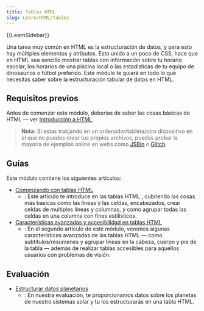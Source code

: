 ```yaml
---
title: Tablas HTML
slug: Learn/HTML/Tables
---
```


{{LearnSidebar}}

Una tarea muy común en HTML es la estructuración de datos, y para esto hay múltiples elementos y atributos. Esto unido a un poco de CSS, hace que en HTML sea sencillo mostrar tablas con información sobre tu horario escolar, los horarios de una piscina local o las estadisticas de tu equipo de dinosaurios o fútbol preferido. Este módulo te guiará en todo lo que necesitas saber sobre la estructuración tabular de datos en HTML.

## Requisitos previos

Antes de comenzar este módulo, deberías de saber las cosas básicas de HTML — ver [Introducción a HTML](/es/docs/Learn/HTML/Introduccion_a_HTML).

> **Nota:** Si estas trabjando en un ordenador/tableta/otro dispositivo en el que no puedes crear tus propios archivos, puedes probar la mayoría de ejemplos online en webs como [JSBin](http://jsbin.com/) o [Glitch](https://glitch.com/).

## Guías

Este módulo contiene los siguientes artículos:

- [Comenzando con tablas HTML](/es/docs/Learn/HTML/Tables/Basics)
  - : Este artículo te introduce en las tablas HTML , cubriendo las cosas más basicas como las líneas y las celdas, encabezados, crear celdas de multiples líneas y columnas, y como agrupar todas las celdas en una columna con fines estilisticos.
- [Características avanzadas y accesibilidad en tablas HTML](/es/docs/Learn/HTML/Tables/Advanced)
  - : En el segundo artículo de este módulo, veremos algunas características avanzadas de las tablas HTML — como subtítulos/resumenes y agrupar líneas en la cabeza, cuerpo y pie de la tabla — además de realizar tablas accesibles para aquellos usuarios con problemas de visión.

## Evaluación

- [Estructurar datos planetarios](/es/docs/Learn/HTML/Tables/Structuring_planet_data)
  - : En nuestra evaluación, te proporcionamos datos sobre los planetas de nuestro sistemas solar y tu los estructurarás en una tabla HTML.
